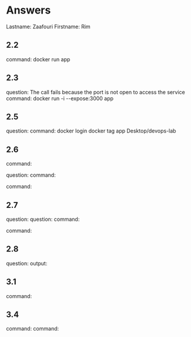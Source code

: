 # Answers

Lastname: Zaafouri
Firstname: Rim

## 2.2
command: docker run app

## 2.3
question: The call fails because the port is not open to access the service
command: docker run -i --expose:3000 app


## 2.5
question:
command: docker login
docker tag app Desktop/devops-lab

## 2.6
command:

question:
command:

command:

## 2.7
question:
question:
command:

command:

## 2.8
question:
output:

## 3.1
command:

## 3.4
command:
command:
